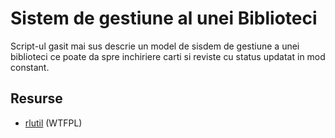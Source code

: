 # Sistem de gestiune al unei Biblioteci

Script-ul gasit mai sus descrie un model de sisdem de gestiune a unei biblioteci ce poate da spre inchiriere carti si reviste cu status updatat in mod constant.


## Resurse

- [rlutil](https://github.com/tapio/rlutil/tree/821fdca0191b314ee07b0fad2abe4ea973e45575) (WTFPL)
